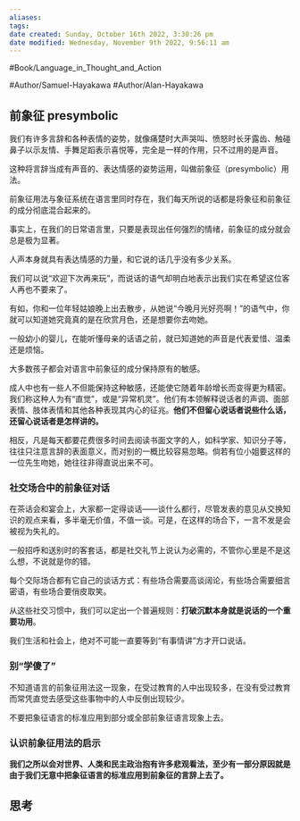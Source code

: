 ```yaml
---
aliases: 
tags: 
date created: Sunday, October 16th 2022, 3:30:26 pm
date modified: Wednesday, November 9th 2022, 9:56:11 am
---
```

#Book/Language_in_Thought_and_Action 

#Author/Samuel-Hayakawa 
#Author/Alan-Hayakawa 

## 前象征 presymbolic

我们有许多言辞和各种表情的姿势，就像痛楚时大声哭叫、愤怒时长牙露齿、触碰鼻子以示友情、手舞足蹈表示喜悦等，完全是一样的作用，只不过用的是声音。

这种将言辞当成有声音的、表达情感的姿势运用，叫做前象征（presymbolic）用法。

前象征用法与象征系统在语言里同时存在，我们每天所说的话都是将象征和前象征的成分彻底混合起来的。

事实上，在我们的日常语言里，只要是表现出任何强烈的情绪，前象征的成分就会总是极为显著。

人声本身就具有表达情感的力量，和它说的话几乎没有多少关系。

我们可以说“欢迎下次再来玩”，而说话的语气却明白地表示出我们实在希望这位客人再也不要来了。

有如，你和一位年轻姑娘晚上出去散步，从她说“今晚月光好亮啊！”的语气中，你就可以知道她究竟真的是在欣赏月色，还是想要你去吻她。

一般幼小的婴儿，在能听懂母亲的话语之前，就已知道她的声音是代表爱惜、温柔还是烦恼。

大多数孩子都会对语言中前象征的成分保持原有的敏感。

成人中也有一些人不但能保持这种敏感，还能使它随着年龄增长而变得更为精密。我们称这种人为有“直觉”，或是“异常机灵”。他们有本领解释说话者的声调、面部表情、肢体表情和其他各种表现其内心的征兆。**他们不但留心说话者说些什么话，还留心说话者是怎样讲的。**

相反，凡是每天都要花费很多时间去阅读书面文字的人，如科学家、知识分子等，往往只注意言辞的表面意义，而对别的一概比较容易忽略。倘若有位小姐要这样的一位先生吻她，她往往非得直说出来不可。

### 社交场合中的前象征对话

在茶话会和宴会上，大家都一定得谈话——谈什么都行，尽管发表的意见从交换知识的观点来看，多半毫无价值，不值一谈。可是，在这样的场合下，一言不发是会被视为失礼的。

一般招呼和送别时的客套话，都是社交礼节上说认为必需的，不管你心里是不是这么想，不说就是你的错。

每个交际场合都有它自己的谈话方式：有些场合需要高谈阔论，有些场合需要细言密语，有些场合要俏皮取笑。

从这些社交习惯中，我们可以定出一个普遍规则：**打破沉默本身就是说话的一个重要功用**。

我们生活和社会上，绝对不可能一直要等到“有事情讲”方才开口说话。

### 别“学傻了”

不知道语言的前象征用法这一现象，在受过教育的人中出现较多，在没有受过教育而常凭直觉去感受这些事物中的人中反倒出现较少。

不要把象征语言的标准应用到部分或全部前象征语言现象上去。

### 认识前象征用法的启示

**我们之所以会对世界、人类和民主政治抱有许多悲观看法，至少有一部分原因就是由于我们无意中把象征语言的标准应用到前象征的言辞上去了。**

## 思考
